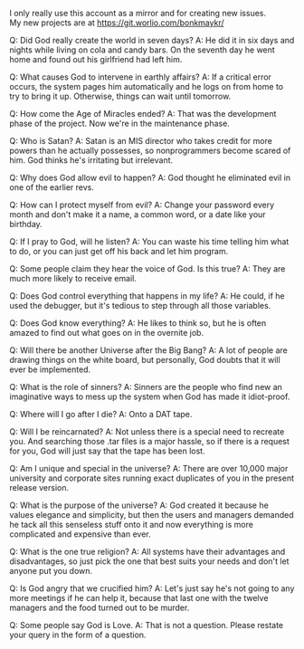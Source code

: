 I only really use this account as a mirror and for creating new issues.  
My new projects are at https://git.worlio.com/bonkmaykr/

Q: Did God really create the world in seven days?
   A: He did it in six days and nights while living on cola and
   candy bars. On the seventh day he went home and found out his
   girlfriend had left him.

   Q: What causes God to intervene in earthly affairs?
   A: If a critical error occurs, the system pages him automatically
   and he logs on from home to try to bring it up. Otherwise, things
   can wait until tomorrow.

   Q: How come the Age of Miracles ended?
   A: That was the development phase of the project.  Now we're in the
   maintenance phase.

   Q: Who is Satan?
   A: Satan is an MIS director who takes credit for more powers than he
   actually possesses, so nonprogrammers become scared of him. God
   thinks he's irritating but irrelevant.

   Q: Why does God allow evil to happen?
   A: God thought he eliminated evil in one of the earlier revs.

   Q: How can I protect myself from evil?
   A: Change your password every month and don't make it a name, a
   common word, or a date like your birthday.

   Q: If I pray to God, will he listen?
   A: You can waste his time telling him what to do, or you can just
   get off his back and let him program.

   Q: Some people claim they hear the voice of God. Is this true?
   A: They are much more likely to receive email.

   Q: Does God control everything that happens in my life?
   A: He could, if he used the debugger, but it's tedious to step through
      all those variables.

   Q: Does God know everything?
   A: He likes to think so, but he is often amazed to find out what goes
      on in the overnite job.

   Q: Will there be another Universe after the Big Bang?
   A: A lot of people are drawing things on the white board, but
      personally, God doubts that it will ever be implemented.

   Q: What is the role of sinners?
   A: Sinners are the people who find new an imaginative ways to mess up
      the system when God has made it idiot-proof.

   Q: Where will I go after I die?
   A: Onto a DAT tape.

   Q: Will I be reincarnated?
   A: Not unless there is a special need to recreate you.  And searching
      those .tar files is a major hassle, so if there is a request for you,
      God will just say that the tape has been lost.

   Q: Am I unique and special in the universe?
   A: There are over 10,000 major university and corporate sites running
      exact duplicates of you in the present release version.

   Q: What is the purpose of the universe?
   A: God created it because he values elegance and simplicity, but then
      the users and managers demanded he tack all this senseless stuff onto
      it and now everything is more complicated and expensive than ever.

   Q: What is the one true religion?
   A: All systems have their advantages and disadvantages, so just pick
      the one that best suits your needs and don't let anyone put you down.

   Q: Is God angry that we crucified him?
   A: Let's just say he's not going to any more meetings if he can help
      it, because that last one with the twelve managers and the food
      turned out to be murder.

   Q: Some people say God is Love.
   A: That is not a question.  Please restate your query in the form of a
      question.
